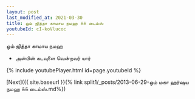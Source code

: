 ```yaml
---
layout: post
last_modified_at: 2021-03-30
title: ஓம் ஜித்தா காமாய நமஹ ௧௧ டைம்ஸ்
youtubeId: cI-koVlucoc
---
```

 
 
 ஓம் ஜித்தா காமாய நமஹ  
 
 -  அன்பின் கடவுளை வென்றவர் யார் 
 
  
 
  
 
 
 
 
 
 


{% include youtubePlayer.html id=page.youtubeId %}
 
[Next]({{ site.baseurl }}{% link  split1/_posts/2013-06-29-ஓம் மகா ஹர்ஷய நமஹ ௧௧ டைம்ஸ்.md%})
 
